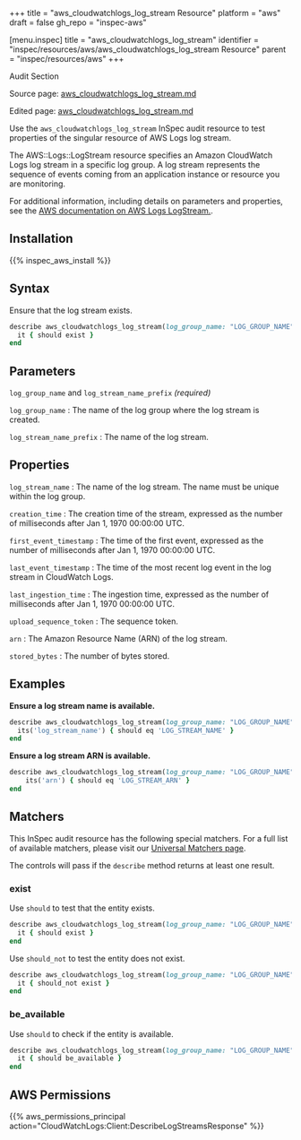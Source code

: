 +++
title = "aws_cloudwatchlogs_log_stream Resource"
platform = "aws"
draft = false
gh_repo = "inspec-aws"

[menu.inspec]
title = "aws_cloudwatchlogs_log_stream"
identifier = "inspec/resources/aws/aws_cloudwatchlogs_log_stream Resource"
parent = "inspec/resources/aws"
+++

<div class="admonition-note">
<p class="admonition-note-title">Audit Section</p>
<div class="admonition-note-text">
<p>Source page: <a href="https://github.com/inspec/inspec-aws/blob/main/docs/resources/aws_cloudwatchlogs_log_stream.md">aws_cloudwatchlogs_log_stream.md</a></p>
<p>Edited page: <a href="https://github.com/ianmadd/inspec-aws/blob/im/hugo/docs-chef-io/content/inspec/resources/aws_cloudwatchlogs_log_stream.md">aws_cloudwatchlogs_log_stream.md</a></p>
</div>
</div>



Use the `aws_cloudwatchlogs_log_stream` InSpec audit resource to test properties of the singular resource of AWS Logs log stream.

The AWS::Logs::LogStream resource specifies an Amazon CloudWatch Logs log stream in a specific log group. A log stream represents the sequence of events coming from an application instance or resource you are monitoring.

For additional information, including details on parameters and properties, see the [AWS documentation on AWS Logs LogStream.](https://docs.aws.amazon.com/AWSCloudFormation/latest/UserGuide/aws-resource-logs-logstream.html).

## Installation

{{% inspec_aws_install %}}

## Syntax

Ensure that the log stream exists.

```ruby
describe aws_cloudwatchlogs_log_stream(log_group_name: "LOG_GROUP_NAME", log_stream_name_prefix: 'LOG_STREAM_NAME') do
  it { should exist }
end
```

## Parameters

`log_group_name` and `log_stream_name_prefix` _(required)_

`log_group_name`
: The name of the log group where the log stream is created.

`log_stream_name_prefix`
: The name of the log stream.

## Properties

`log_stream_name`
: The name of the log stream. The name must be unique within the log group.

`creation_time`
: The creation time of the stream, expressed as the number of milliseconds after Jan 1, 1970 00:00:00 UTC.

`first_event_timestamp`
: The time of the first event, expressed as the number of milliseconds after Jan 1, 1970 00:00:00 UTC.

`last_event_timestamp`
: The time of the most recent log event in the log stream in CloudWatch Logs.

`last_ingestion_time`
: The ingestion time, expressed as the number of milliseconds after Jan 1, 1970 00:00:00 UTC.

`upload_sequence_token`
: The sequence token.

`arn`
: The Amazon Resource Name (ARN) of the log stream.

`stored_bytes`
: The number of bytes stored.

## Examples

**Ensure a log stream name is available.**

```ruby
describe aws_cloudwatchlogs_log_stream(log_group_name: "LOG_GROUP_NAME", log_stream_name_prefix: 'LOG_STREAM_NAME') do
  its('log_stream_name') { should eq 'LOG_STREAM_NAME' }
end
```

**Ensure a log stream ARN is available.**

```ruby
describe aws_cloudwatchlogs_log_stream(log_group_name: "LOG_GROUP_NAME", log_stream_name_prefix: 'LOG_STREAM_NAME') do
    its('arn') { should eq 'LOG_STREAM_ARN' }
end
```

## Matchers

This InSpec audit resource has the following special matchers. For a full list of available matchers, please visit our [Universal Matchers page](https://www.inspec.io/docs/reference/matchers/).

The controls will pass if the `describe` method returns at least one result.

### exist

Use `should` to test that the entity exists.

```ruby
describe aws_cloudwatchlogs_log_stream(log_group_name: "LOG_GROUP_NAME", log_stream_name_prefix: 'LOG_STREAM_NAME') do
  it { should exist }
end
```

Use `should_not` to test the entity does not exist.

```ruby
describe aws_cloudwatchlogs_log_stream(log_group_name: "LOG_GROUP_NAME", log_stream_name_prefix: 'LOG_STREAM_NAME') do
  it { should_not exist }
end
```

### be_available

Use `should` to check if the entity is available.

```ruby
describe aws_cloudwatchlogs_log_stream(log_group_name: "LOG_GROUP_NAME", log_stream_name_prefix: 'LOG_STREAM_NAME') do
  it { should be_available }
end
```

## AWS Permissions

{{% aws_permissions_principal action="CloudWatchLogs:Client:DescribeLogStreamsResponse" %}}
